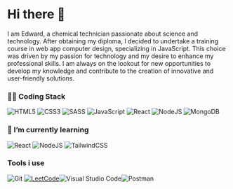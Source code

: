 ###  <h1>Hi there 👋</h1>
I am Edward, a chemical technician passionate about science and technology. After obtaining my diploma, I decided to undertake a training course in web app computer design, specializing in JavaScript. This choice was driven by my passion for technology and my desire to enhance my professional skills. I am always on the lookout for new opportunities to develop my knowledge and contribute to the creation of innovative and user-friendly solutions.

<b><h3>👨‍💻 Coding Stack</h3></b>
<span>![HTML5](https://img.shields.io/badge/html5-%23E34F26.svg?style=for-the-badge&logo=html5&logoColor=white)</span>
<span>![CSS3](https://img.shields.io/badge/css3-%231572B6.svg?style=for-the-badge&logo=css3&logoColor=white)</span>
<span>![SASS](https://img.shields.io/badge/SASS-hotpink.svg?style=for-the-badge&logo=SASS&logoColor=white)</span>
<span>![JavaScript](https://img.shields.io/badge/javascript-%23323330.svg?style=for-the-badge&logo=javascript&logoColor=%23F7DF1E)</span>
<span>![React](https://img.shields.io/badge/react-%2320232a.svg?style=for-the-badge&logo=react&logoColor=%2361DAFB)</span>
<span>![NodeJS](https://img.shields.io/badge/node.js-6DA55F?style=for-the-badge&logo=node.js&logoColor=white)</span>
<span>![MongoDB](https://img.shields.io/badge/MongoDB-%234ea94b.svg?style=for-the-badge&logo=mongodb&logoColor=white)
</span>


<b><h3>🌱 I’m currently learning </h3></b>
<span>![React](https://img.shields.io/badge/react-%2320232a.svg?style=for-the-badge&logo=react&logoColor=%2361DAFB)</span>
<span>![NodeJS](https://img.shields.io/badge/node.js-6DA55F?style=for-the-badge&logo=node.js&logoColor=white)</span>
<span>![TailwindCSS](https://img.shields.io/badge/tailwindcss-%2338B2AC.svg?style=for-the-badge&logo=tailwind-css&logoColor=white)</span>


<b><h3>Tools i use</h3></b>
<span>![Git](https://img.shields.io/badge/git-%23F05033.svg?style=for-the-badge&logo=git&logoColor=white)</span>
<span><a href="https://leetcode.com/edcatrimi/"><span>![LeetCode](https://img.shields.io/badge/LeetCode-000000?style=for-the-badge&logo=LeetCode&logoColor=#d16c06)</span></a></span><span>![Visual Studio Code](https://img.shields.io/badge/Visual%20Studio%20Code-0078d7.svg?style=for-the-badge&logo=visual-studio-code&logoColor=white)</span><span>![Postman](https://img.shields.io/badge/Postman-FF6C37?style=for-the-badge&logo=postman&logoColor=white)</span>


<!--
**edwardsicily/edwardsicily** is a ✨ _special_ ✨ repository because its `README.md` (this file) appears on your GitHub profile.

Here are some ideas to get you started:

- 🔭 I’m currently working on ...
- 🌱 I’m currently learning ...
- 👯 I’m looking to collaborate on ...
- 🤔 I’m looking for help with ...
- 💬 Ask me about ...
- 📫 How to reach me: ...
- 😄 Pronouns: ...
- ⚡ Fun fact: ...
-->
